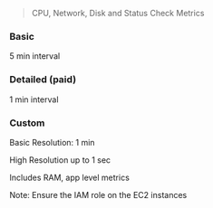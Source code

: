 > CPU, Network, Disk and Status Check Metrics
### Basic

5 min interval

### Detailed (paid)

1 min interval

### Custom

Basic Resolution: 1 min

High Resolution up to 1 sec

Includes RAM, app level metrics

Note: Ensure the IAM role on the EC2 instances
